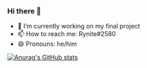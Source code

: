 ### Hi there 👋

- 🔭 I’m currently working on my final project
- 📫 How to reach me: Rynite#2580
- 😄 Pronouns: he/him

[![Anurag's GitHub stats](https://github-readme-stats.vercel.app/api?username=UserDev987)](https://github.com/anuraghazra/github-readme-stats)

